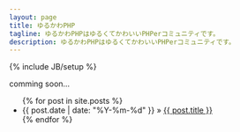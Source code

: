 ```yaml
---
layout: page
title: ゆるかわPHP
tagline: ゆるかわPHPはゆるくてかわいいPHPerコミュニティです。
description: ゆるかわPHPはゆるくてかわいいPHPerコミュニティです。
---
```

{% include JB/setup %}

comming soon...

<ul class="posts">
  {% for post in site.posts %}
    <li><span>{{ post.date | date: "%Y-%m-%d" }}</span> &raquo; <a href="{{ BASE_PATH }}{{ post.url }}">{{ post.title }}</a></li>
  {% endfor %}
</ul>
